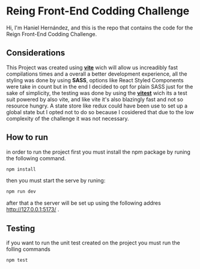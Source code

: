 # Reing Front-End Codding Challenge

Hi, I'm Haniel Hernández, and this is the repo that contains the code for the Reign Front-End Codding Challenge.

## Considerations

This Project was created using **[vite](https://vitejs.dev/)** wich will allow us increadibly fast compilations times and a overall a better development experience, all the styling was done by using **SASS**, options like React Styled Components were take in count but in the end I decided to opt for plain SASS just for the sake of simplicity, the testing was done by using the **[vitest](https://vitest.dev/)** wich its a test suit powered by also vite, and like vite it's also blazingly fast and not so resource hungry. A state store like redux could have been use to set up a global state but I opted not to do so because I cosidered that due to the low complexity of the challenge it was not necessary.  

## How to run

in order to run the project first you must install the npm package by runing the following command.

```bash
npm install
```

then you must start the serve by runing: 

```bash
npm run dev
```
after that a the server will be set up using the following addres http://127.0.0.1:5173/ .

## Testing
if you want to run the unit test created on the project you must run the folling commands

```bash
npm test
```
